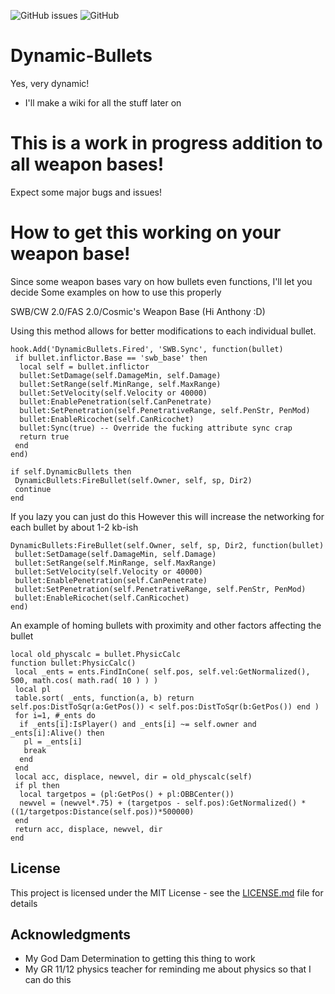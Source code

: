 ![GitHub issues](https://img.shields.io/github/issues/eprosync/Dynamic-Bullets)
![GitHub](https://img.shields.io/github/license/eprosync/Dynamic-Bullets)

# Dynamic-Bullets
 Yes, very dynamic!
 * I'll make a wiki for all the stuff later on
# This is a work in progress addition to all weapon bases!
 Expect some major bugs and issues!

# How to get this working on your weapon base!
 Since some weapon bases vary on how bullets even functions, I'll let you decide
 Some examples on how to use this properly

 SWB/CW 2.0/FAS 2.0/Cosmic's Weapon Base (Hi Anthony :D)
 
 Using this method allows for better modifications to each individual bullet.
```
hook.Add('DynamicBullets.Fired', 'SWB.Sync', function(bullet)
 if bullet.inflictor.Base == 'swb_base' then
  local self = bullet.inflictor
  bullet:SetDamage(self.DamageMin, self.Damage)
  bullet:SetRange(self.MinRange, self.MaxRange)
  bullet:SetVelocity(self.Velocity or 40000)
  bullet:EnablePenetration(self.CanPenetrate)
  bullet:SetPenetration(self.PenetrativeRange, self.PenStr, PenMod)
  bullet:EnableRicochet(self.CanRicochet)
  bullet:Sync(true) -- Override the fucking attribute sync crap
  return true
 end
end)

if self.DynamicBullets then
 DynamicBullets:FireBullet(self.Owner, self, sp, Dir2)
 continue 
end
```
 If you lazy you can just do this
 However this will increase the networking for each bullet by about 1-2 kb-ish
```
DynamicBullets:FireBullet(self.Owner, self, sp, Dir2, function(bullet)
 bullet:SetDamage(self.DamageMin, self.Damage)
 bullet:SetRange(self.MinRange, self.MaxRange)
 bullet:SetVelocity(self.Velocity or 40000)
 bullet:EnablePenetration(self.CanPenetrate)
 bullet:SetPenetration(self.PenetrativeRange, self.PenStr, PenMod)
 bullet:EnableRicochet(self.CanRicochet)
end)
```
 An example of homing bullets with proximity and other factors affecting the bullet
```
local old_physcalc = bullet.PhysicCalc
function bullet:PhysicCalc()
 local _ents = ents.FindInCone( self.pos, self.vel:GetNormalized(), 500, math.cos( math.rad( 10 ) ) )
 local pl
 table.sort( _ents, function(a, b) return self.pos:DistToSqr(a:GetPos()) < self.pos:DistToSqr(b:GetPos()) end )
 for i=1, #_ents do
  if _ents[i]:IsPlayer() and _ents[i] ~= self.owner and _ents[i]:Alive() then
   pl = _ents[i]
   break
  end
 end
 local acc, displace, newvel, dir = old_physcalc(self)
 if pl then
  local targetpos = (pl:GetPos() + pl:OBBCenter())
  newvel = (newvel*.75) + (targetpos - self.pos):GetNormalized() * ((1/targetpos:Distance(self.pos))*500000)
 end
 return acc, displace, newvel, dir
end
```

## License

 This project is licensed under the MIT License - see the [LICENSE.md](LICENSE.md) file for details

## Acknowledgments

* My God Dam Determination to getting this thing to work
* My GR 11/12 physics teacher for reminding me about physics so that I can do this
